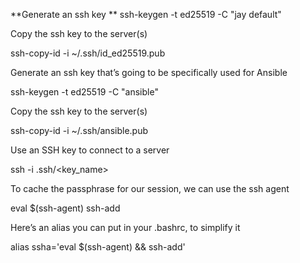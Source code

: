 **Generate an ssh key
**
  ssh-keygen -t ed25519 -C "jay default"

Copy the ssh key to the server(s)

  ssh-copy-id -i ~/.ssh/id_ed25519.pub <IP Adderss>

Generate an ssh key that’s going to be specifically used for Ansible

  ssh-keygen -t ed25519 -C "ansible"

Copy the ssh key to the server(s)

  ssh-copy-id -i ~/.ssh/ansible.pub

Use an SSH key to connect to a server

  ssh -i .ssh/<key_name> <IP Address>

To cache the passphrase for our session, we can use the ssh agent

  eval $(ssh-agent)
  ssh-add

  Here’s an alias you can put in your .bashrc, to simplify it

  alias ssha='eval $(ssh-agent) && ssh-add'

